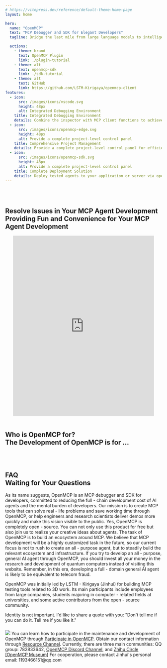 ```yaml
---
# https://vitepress.dev/reference/default-theme-home-page
layout: home

hero:
  name: "OpenMCP"
  text: "MCP Debugger and SDK for Elegant Developers"
  tagline: Bridge the last mile from large language models to intelligent agents

  actions:
    - theme: brand
      text: OpenMCP Plugin
      link: ./plugin-tutorial
    - theme: alt
      text: openmcp-sdk
      link: ./sdk-tutorial
    - theme: alt
      text: GitHub
      link: https://github.com/LSTM-Kirigaya/openmcp-client
features:
  - icon:
      src: /images/icons/vscode.svg
      height: 48px
      alt: Integrated Debugging Environment
    title: Integrated Debugging Environment
    details: Combine the inspector with MCP client functions to achieve seamless development and testing
  - icon:
      src: /images/icons/openmcp-edge.svg
      height: 48px
      alt: Provide a complete project-level control panel
    title: Comprehensive Project Management
    details: Provide a complete project-level control panel for efficient MCP project supervision
  - icon:
      src: /images/icons/openmcp-sdk.svg
      height: 48px
      alt: Provide a complete project-level control panel
    title: Complete Deployment Solution
    details: Deploy tested agents to your application or server via openmcp-sdk
---
```


<br><br>

<h2 id="home-0">
Resolve Issues in Your MCP Agent Development
<br>
<span>Providing Fun and Convenience for Your MCP Agent Development</span>
</h2>

<div class="bilibili-player-container" style="display:flex; width: 100%; justify-content: center;">
<iframe width="90%" height="580" src="https://www.youtube.com/embed/S7igsEhcLiw?si=6sqvbYJxSRoFS26g" title="YouTube video player" frameborder="0" allow="accelerometer; autoplay; clipboard-write; encrypted-media; gyroscope; picture-in-picture; web-share" referrerpolicy="strict-origin-when-cross-origin" allowfullscreen></iframe>
</div>

<br>

<h2 id="home-1">
Who is OpenMCP for?
<br>
<span>The Development of OpenMCP is for ...</span>
</h2>

<br>

<KTab class="home-tab">
<TwoSideLayout
  label="Professional Software Engineers"
  :texts="[
    'Shift testing left integrates development and testing seamlessly with rich features, no third-party tools needed.',
    'Easily manage, debug, and test AI agents via the left-hand panel.',
    'Monitor LLM tool details and instantly reproduce unsatisfactory results with one click.',
    'Track performance metrics per conversation for better cost control.',
    'Build AI agent apps effortlessly using MCP servers and system prompts via the management panel.'
  ]"
  image="./images/openmcp.xml.png"
/>
<TwoSideLayout
  label="Open - Source Community Enthusiasts"
  :texts="[
    'Shift-left testing integrates dev and testing without third-party tools, packed with rich features.',
    'OpenMCP is fully open-source—use it free or collaborate to build agent innovations.',
    'Full technical transparency protects your ideas and tokens from plagiarism risks.',
    'Persistent prompt management lets you test and share real MCP server prompts.',
    'Every test is Git-versioned for easy sharing and zero-cost replication of MCP projects.'
  ]"
  image="./images/openmcp.chatbot.png"
/>
<TwoSideLayout
  label="AI Research Scientists"
  :texts="[
    'Shift-left testing integrates development and testing without third-party tools, offering rich features.',
    'Convert research into MCP servers with minimal code, linking any LLM for a seamless UI.',
    'Auto-track experiments & configs in Git for reproducible, traceable research.',
    'OpenMCP accelerates demos, bridging innovation and deployment.'
  ]"
  image="./images/openmcp.resource.png"
/>
</KTab>

<br>

<h2 id="home-2">
FAQ
<br>
<span>Waiting for Your Questions</span>
</h2>

<el-collapse>
  <el-collapse-item title="What is OpenMCP suitable for?" name="1">
    As its name suggests, OpenMCP is an MCP debugger and SDK for developers, committed to reducing the full - chain development cost of AI agents and the mental burden of developers. Our mission is to create MCP tools that can solve real - life problems and save working time through OpenMCP, or help engineers and research scientists deliver demos more quickly and make this vision visible to the public.
  </el-collapse-item>
  <el-collapse-item title="Is OpenMCP free?" name="2">
    Yes, OpenMCP is completely open - source. You can not only use this product for free but also join us to realize your creative ideas about agents. The task of OpenMCP is to build an ecosystem around MCP. We believe that MCP development will be a highly customized task in the future, so our current focus is not to rush to create an all - purpose agent, but to steadily build the relevant ecosystem and infrastructure.
  </el-collapse-item>
  <el-collapse-item title="What is OpenMCP not suitable for?" name="3">
    If you try to develop an all - purpose, general AI agent through OpenMCP, you should invest all your money in the research and development of quantum computers instead of visiting this website. Remember, in this era, developing a full - domain general AI agent is likely to be equivalent to telecom fraud.
  </el-collapse-item>
  <el-collapse-item title="Who is developing OpenMCP?" name="4">
    <p>OpenMCP was initially led by LSTM - Kirigaya (Jinhui) for building MCP testing tools related to 3D work. Its main participants include employees from large companies, students majoring in computer - related fields at universities, and some active contributors from the open - source community.</p>
    <p>Identity is not important. I'd like to share a quote with you: "Don't tell me if you can do it. Tell me if you like it."</p>
    <img src="https://pica.zhimg.com/80/v2-3666e84b2f92bf444a5eb64fb9d08e71_1440w.png" style="max-width: 500px;margin-top:10px;"/>
  </el-collapse-item>
  <el-collapse-item title="How can I join you or participate in discussions?" name="5">
    You can learn how to participate in the maintenance and development of OpenMCP through <a href="https://kirigaya.cn/openmcp/preview/join.html" target="_blank">Participate in OpenMCP</a>. Obtain our contact information through <a href="https://kirigaya.cn/openmcp/preview/channel.html" target="_blank">Resource Channel</a>. Currently, there are three main communities: QQ group: 782833642, <a href="https://discord.com/invite/SKTZRf6NzU" target="_blank">OpenMCP Discord Channel</a>, and <a href="https://www.zhihu.com/ring/host/1911121615279849840" target="_blank">Zhihu Circle [OpenMCP Museum]</a>
  </el-collapse-item>
  <el-collapse-item title="How to contact us for cooperation?" name="6">
    For cooperation, please contact Jinhui's personal email: 1193466151@qq.com
  </el-collapse-item>
</el-collapse>